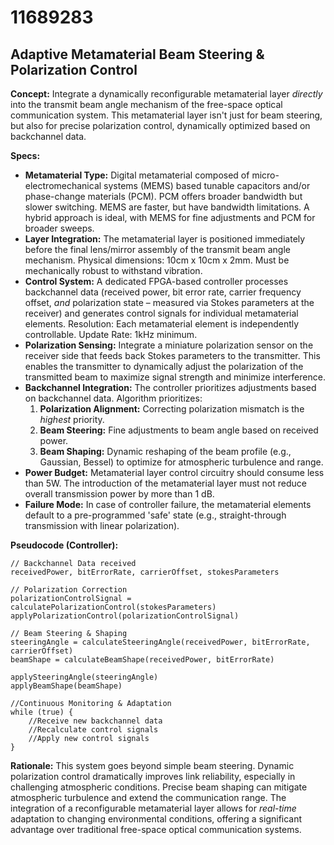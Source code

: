 # 11689283

## Adaptive Metamaterial Beam Steering & Polarization Control

**Concept:** Integrate a dynamically reconfigurable metamaterial layer *directly* into the transmit beam angle mechanism of the free-space optical communication system. This metamaterial layer isn't just for beam steering, but also for precise polarization control, dynamically optimized based on backchannel data.

**Specs:**

*   **Metamaterial Type:**  Digital metamaterial composed of micro-electromechanical systems (MEMS) based tunable capacitors and/or phase-change materials (PCM).  PCM offers broader bandwidth but slower switching. MEMS are faster, but have bandwidth limitations. A hybrid approach is ideal, with MEMS for fine adjustments and PCM for broader sweeps.
*   **Layer Integration:** The metamaterial layer is positioned immediately before the final lens/mirror assembly of the transmit beam angle mechanism.  Physical dimensions: 10cm x 10cm x 2mm.  Must be mechanically robust to withstand vibration.
*   **Control System:** A dedicated FPGA-based controller processes backchannel data (received power, bit error rate, carrier frequency offset, *and* polarization state – measured via Stokes parameters at the receiver) and generates control signals for individual metamaterial elements.  Resolution:  Each metamaterial element is independently controllable.  Update Rate: 1kHz minimum.
*   **Polarization Sensing:** Integrate a miniature polarization sensor on the receiver side that feeds back Stokes parameters to the transmitter. This enables the transmitter to dynamically adjust the polarization of the transmitted beam to maximize signal strength and minimize interference.
*   **Backchannel Integration:**  The controller prioritizes adjustments based on backchannel data.  Algorithm prioritizes:
    1.  **Polarization Alignment:**  Correcting polarization mismatch is the *highest* priority.
    2.  **Beam Steering:** Fine adjustments to beam angle based on received power.
    3.  **Beam Shaping:** Dynamic reshaping of the beam profile (e.g., Gaussian, Bessel) to optimize for atmospheric turbulence and range.
*   **Power Budget:**  Metamaterial layer control circuitry should consume less than 5W. The introduction of the metamaterial layer must not reduce overall transmission power by more than 1 dB.
*   **Failure Mode:**  In case of controller failure, the metamaterial elements default to a pre-programmed 'safe' state (e.g., straight-through transmission with linear polarization).

**Pseudocode (Controller):**

```pseudocode
// Backchannel Data received
receivedPower, bitErrorRate, carrierOffset, stokesParameters

// Polarization Correction
polarizationControlSignal = calculatePolarizationControl(stokesParameters)
applyPolarizationControl(polarizationControlSignal)

// Beam Steering & Shaping
steeringAngle = calculateSteeringAngle(receivedPower, bitErrorRate, carrierOffset)
beamShape = calculateBeamShape(receivedPower, bitErrorRate)

applySteeringAngle(steeringAngle)
applyBeamShape(beamShape)

//Continuous Monitoring & Adaptation
while (true) {
    //Receive new backchannel data
    //Recalculate control signals
    //Apply new control signals
}
```

**Rationale:** This system goes beyond simple beam steering.  Dynamic polarization control dramatically improves link reliability, especially in challenging atmospheric conditions.  Precise beam shaping can mitigate atmospheric turbulence and extend the communication range. The integration of a reconfigurable metamaterial layer allows for *real-time* adaptation to changing environmental conditions, offering a significant advantage over traditional free-space optical communication systems.